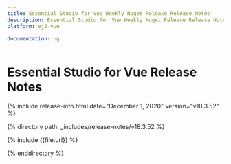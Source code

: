 ```yaml
---
title: Essential Studio for Vue Weekly Nuget Release Release Notes  
description: Essential Studio for Vue Weekly Nuget Release Release Notes  
platform: ej2-vue

documentation: ug
---
```


# Essential Studio for  Vue  Release Notes  

{% include release-info.html date="December 1, 2020"   version="v18.3.52"  %} 

{% directory path: _includes/release-notes/v18.3.52 %}

{% include {{file.url}} %}

{% enddirectory %}
